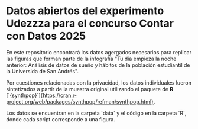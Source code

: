 # Datos abiertos del experimento Udezzza para el concurso Contar con Datos 2025

En este repositorio encontrará los datos agergados necesarios para replicar las figuras que forman parte de la infografía "Tu día empieza la noche anterior: Análisis de datos de sueño y hábitos de la población estudiantil de la Universida de San Andrés".

Por cuestiones relacionadas con la privacidad, los datos individuales fueron sintetizados a partir de la muestra original utilizando el paquete de **R** [´{synthpop}´]{https://cran.r-project.org/web/packages/synthpop/refman/synthpop.html}.

Los datos se encuentran en la carpeta ´data´ y el código en la carpeta ´R´, donde cada script corresponde a una figura.
